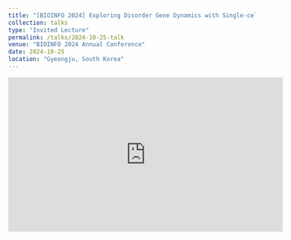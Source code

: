 ```yaml
---
title: "[BIOINFO 2024] Exploring Disorder Gene Dynamics with Single-cell Atlas of Human Brain Development"
collection: talks
type: "Invited Lecture"
permalink: /talks/2024-10-25-talk
venue: "BIOINFO 2024 Annual Conference"
date: 2024-10-25
location: "Gyeongju, South Korea"
---
```


<iframe width="560" height="315" 
        src="https://www.youtube.com/watch?v=elBHqs9Nq40" 
        title="YouTube video player" 
        frameborder="0" 
        allow="accelerometer; autoplay; clipboard-write; encrypted-media; gyroscope; picture-in-picture" 
        allowfullscreen>
</iframe>

